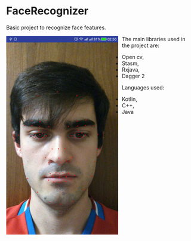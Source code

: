 # FaceRecognizer
Basic project to recognize face features.
<div style="float:left;margin:0 10px 10px 0" markdown="1">
    <img src="/example.png" alt="alt text" width="300px">
</div>


The main libraries used in the project are:
- Open cv,
- Stasm,
- Rxjava,
- Dagger 2
	
Languages used:
- Kotlin,
- C++,
- Java

